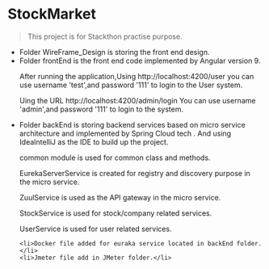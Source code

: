# StockMarket
> This project is for Stackthon practise purpose.

<ul>
    <li>Folder WireFrame_Design is storing the front end design.</li>
    <li>
        Folder frontEnd is the front end code implemented by Angular version 9.
        <p> After running the application,Using http://localhost:4200/user you can use username 'test',and password '111' to login to the User system.</p>
        <p>Uing the URL http://localhost:4200/admin/login You can use username 'admin',and password '111' to login to the system.</p>
    </li>
    <li>
        Folder backEnd is storing backend services based on micro service architecture and implemented by Spring Cloud tech . And using IdeaIntelliJ as the IDE to build up the project.
        <p>common module is used for common class and methods.</p>
        <p>EurekaServerService is created for registry and discovery purpose in the micro service.</p>
        <p>ZuulService is used as the API gateway in the micro service.</p>
        <p>StockService is used for stock/company related services.</p>
        <p>UserService is used for user related services.</p>
    </li>
    
    <li>Docker file added for euraka service located in backEnd folder.</li>
    <li>Jmeter file add in JMeter folder.</li>
</ul>



